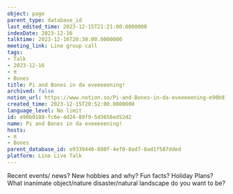 ```yaml
---
object: page
parent_type: database_id
last_edited_time: 2023-12-15T21:21:00.0000000
indexDate: 2023-12-16
talktime: 2023-12-16T20:30:00.0000000
meeting_link: Line group call
tags:
- Talk
- 2023-12-16
- π
- Bones
title: Pi and Bones in da eveeeeening!
archived: false
notion_url: https://www.notion.so/Pi-and-Bones-in-da-eveeeeening-e90b9188fc6e4d2489f95d3656ed52d2
created_time: 2023-12-15T20:52:00.0000000
language_level: No limit
id: e90b9188-fc6e-4d24-89f9-5d3656ed52d2
name: Pi and Bones in da eveeeeening!
hosts:
- π
- Bones
parent_database_id: e9339446-880f-4ef0-8ad7-8ad1f507dded
platform: Line Live Talk
---
```



Recent events/ news?
New hobbies and why?
Fun facts? 
Holiday Plans?
What inanimate object/nature disaster/natural landscape do you want to be?























